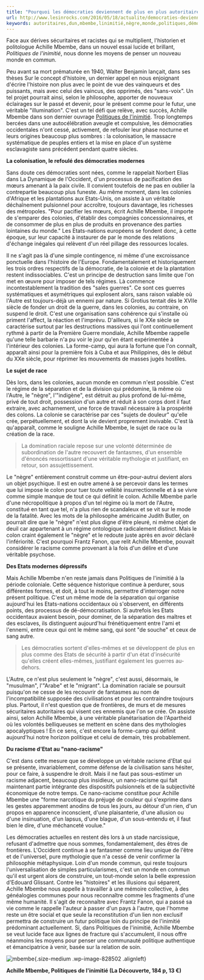 ```yaml
---
title: "Pourquoi les démocraties deviennent de plus en plus autoritaires pour Achille Mbembe"
url: http://www.lesinrocks.com/2016/05/18/actualite/democraties-deviennent-de-plus-plus-autoritaires-achille-mbembe-11828489/
keywords: autoritaires,dun,mbembe,linimitié,nègre,monde,politiques,démocraties,achille,dune,véritable,cest,deviennent
---
```

Face aux dérives sécuritaires et racistes qui se multiplient, l'historien et politologue Achille Mbembe, dans un nouvel essai lucide et brillant, *Politiques de l'inimitié*, nous donne les moyens de penser un nouveau monde en commun.

Peu avant sa mort prématurée en 1940, Walter Benjamin lançait, dans ses thèses Sur le concept d'histoire, un dernier appel en nous enjoignant d'écrire l'histoire non plus avec le point de vue des vainqueurs et des puissants, mais avec celui des vaincus, des opprimés, des \"sans-voix\". Un tel projet pourrait ainsi, selon le philosophe, apporter de nouveaux éclairages sur le passé et devenir, pour le présent comme pour le futur, une véritable \"illumination\". C'est un tel défi que relève, avec succès, Achille Mbembe dans son dernier ouvrage [Politiques de l'inimitié](http://www.editionsladecouverte.fr/catalogue/index-Politiques_de_l_inimiti__-9782707188182.html). Trop longtemps bercées dans une autocélébration aveugle et compulsive, les démocraties occidentales n'ont cessé, activement, de refouler leur phase nocturne et leurs origines beaucoup plus sombres : la colonisation, le massacre systématique de peuples entiers et la mise en place d'un système esclavagiste sans précédent pendant quatre siècles.

**La colonisation, le refoulé des démocraties modernes**

Sans doute ces démocraties sont nées, comme le rappelait Norbert Elias dans La Dynamique de l'Occident, d'un processus de pacification des mœurs amenant à la paix civile. Il convient toutefois de ne pas en oublier la contrepartie beaucoup plus funeste. Au même moment, dans les colonies d'Afrique et les plantations aux Etats-Unis, on assiste à un véritable déchaînement pulsionnel pour accroître, toujours davantage, les richesses des métropoles. \"Pour pacifier les mœurs, écrit Achille Mbembe, il importe de s'emparer des colonies, d'établir des compagnies concessionnaires, et de consommer de plus en plus de produits en provenance des parties lointaines du monde.\" Les Etats-nations européens se fondent donc, à cette époque, sur leur capacité à instaurer de par le monde des relations d'échange inégales qui relèvent d'un réel pillage des ressources locales.

Il ne s'agit pas là d'une simple contingence, ni même d'une excroissance ponctuelle dans l'histoire de l'Europe. Fondamentalement et historiquement les trois ordres respectifs de la démocratie, de la colonie et de la plantation restent indissociables. C'est un principe de destruction sans limite que l'on met en œuvre pour imposer de tels régimes. Là commence incontestablement la tradition des \"sales guerres\". Ce sont ces guerres systématiques et asymétriques qui explosent alors, sans raison valable où l'Autre est toujours-déjà un ennemi par nature. Si Grotius tentait dès le XVIIe siècle de fonder un droit de la guerre, dans les colonies, au contraire, on suspend le droit. C'est une organisation sans cohérence qui s'installe où priment l'affect, la réaction et l'imprévu. D'ailleurs, si le XXe siècle se caractérise surtout par les destructions massives qui l'ont continuellement rythmé à partir de la Première Guerre mondiale, Achille Mbembe rappelle qu'une telle barbarie n'a pu voir le jour qu'en étant expérimentée à l'intérieur des colonies. La forme-camp, qui aura la fortune que l'on connaît, apparaît ainsi pour la première fois à Cuba et aux Philippines, dès le début du XXe siècle, pour réprimer les mouvements de masses jugés hostiles.

**Le sujet de race**

Dès lors, dans les colonies, aucun monde en commun n'est possible. C'est le régime de la séparation et de la division qui prédomine, là même où l'Autre, le \"nègre\", l'\"indigène\", est détruit au plus profond de lui-même, privé de tout droit, possession d'un autre et réduit à son corps dont il faut extraire, avec acharnement, une force de travail nécessaire à la prospérité des colons. La colonie se caractérise par ces \"sujets de douleur\" qu'elle crée, perpétuellement, et dont la vie devient proprement invivable. C'est là qu'apparaît, comme le souligne Achille Mbembe, le sujet de race ou la création de la race.

> La domination raciale repose sur une volonté déterminée de subordination de l'autre recouvert de fantasmes, d'un ensemble d'énoncés ressortissant d'une véritable mythologie et justifiant, en retour, son assujettissement.

Le \"nègre\" entièrement construit comme un être-pour-autrui devient alors un objet psychique. Il est en outre amené à se percevoir dans les termes que lui impose le colon pour tuer toute velléité insurrectionnelle et à se vivre comme simple manque de tout ce qui définit le colon. Achille Mbembe parle d'une nécropolitique à propos d'un tel régime où la mort de l'Autre, constitué en tant que tel, n'a plus rien de scandaleux et se vit sur le mode de la fatalité. Avec les mots de la philosophe américaine Judith Butler, on pourrait dire que le \"nègre\" n'est plus digne d'être pleuré, ni même objet de deuil car appartenant à un régime ontologique radicalement distinct. Mais le colon craint également le \"nègre\" et le redoute juste après en avoir déclaré l'infériorité. C'est pourquoi Frantz Fanon, que relit Achille Mbembe, pouvait considérer le racisme comme provenant à la fois d'un délire et d'une véritable psychose.

**Des Etats modernes dépressifs**

Mais Achille Mbembe n'en reste jamais dans Politiques de l'inimitié à la période coloniale. Cette séquence historique continue à perdurer, sous différentes formes, et doit, à tout le moins, permettre d'interroger notre présent politique. C'est un même mode de la séparation qui organise aujourd'hui les Etats-nations occidentaux où s'observent, en différents points, des processus de dé-démocratisation. Si autrefois les Etats occidentaux avaient besoin, pour dominer, de la séparation des maîtres et des esclaves, ils distinguent aujourd'hui frénétiquement entre l'ami et l'ennemi, entre ceux qui ont le même sang, qui sont \"de souche\" et ceux de sang autre.

> Les démocraties sortent d'elles-mêmes et se développent de plus en plus comme des Etats de sécurité à partir d'un état d'insécurité qu'elles créent elles-mêmes, justifiant également les guerres au-dehors.

L'Autre, ce n'est plus seulement le \"nègre\", c'est aussi, désormais, le \"musulman\", l'\"Arabe\" et le \"migrant\". La domination raciale se poursuit puisqu'on ne cesse de les recouvrir de fantasmes au nom de l'incompatibilité supposée des civilisations et pour les contraindre toujours plus. Partout, il n'est question que de frontières, de murs et de mesures sécuritaires autoritaires qui visent ces ennemis que l'on se crée. On assiste ainsi, selon Achille Mbembe, à une véritable planétarisation de l'Apartheid où les volontés belliqueuses se mettent en scène dans des mythologies apocalyptiques ! En ce sens, c'est encore la forme-camp qui définit aujourd'hui notre horizon politique et celui de demain, très probablement.

**Du racisme d\'Etat au \"nano-racisme\"**

C'est dans cette mesure que se développe un véritable racisme d'Etat qui se présente, invariablement, comme défense de la civilisation sans hésiter, pour ce faire, à suspendre le droit. Mais il ne faut pas sous-estimer un racisme adjacent, beaucoup plus insidieux, un nano-racisme qui fait maintenant partie intégrante des dispositifs pulsionnels et de la subjectivité économique de notre temps. Ce nano-racisme constitue pour Achille Mbembe une \"forme narcotique du préjugé de couleur qui s'exprime dans les gestes apparemment anodins de tous les jours, au détour d'un rien, d'un propos en apparence inconscient, d'une plaisanterie, d'une allusion ou d'une insinuation, d'un lapsus, d'une blague, d'un sous-entendu et, il faut bien le dire, d'une méchanceté voulue.\"

Les démocraties actuelles en restent dès lors à un stade narcissique, refusant d'admettre que nous sommes, fondamentalement, des êtres de frontières. L'Occident continue à se fantasmer comme lieu unique de l'être et de l'universel, pure mythologie que n'a cessé de venir confirmer la philosophie métaphysique. Loin d'un monde commun, qui reste toujours l'universalisation de simples particularismes, c'est un monde en commun qu'il est urgent alors de construire, un tout-monde selon la belle expression d'Edouard Glissant. Contre les \"histoires\" et les illusions qui séparent, Achille Mbembe nous appelle à travailler à une mémoire collective, à des généalogies communes pour nous reconnaître comme les fragments d'une même humanité. Il s'agit de reconnaître avec Frantz Fanon, qui a passé sa vie comme le rappelle l'auteur à passer d'un pays à l'autre, que l'homme reste un être social et que seule la reconstitution d'un lien non exclusif permettra de construire un futur politique loin du principe de l'inimitié prédominant actuellement. Si, dans Politiques de l'inimitié, Achille Mbembe se veut lucide face aux lignes de fracture qui s'accumulent, il nous offre néanmoins les moyens pour penser une communauté politique authentique et émancipatrice à venir, basée sur la relation de soin.

![mbembe](https://statics.lesinrocks.com/content/uploads/2016/05/mbembe.jpg){.size-medium .wp-image-828502 .alignleft}

**Achille Mbembe, Politiques de l'inimitié (La Découverte, 184 p, 13 €)**
